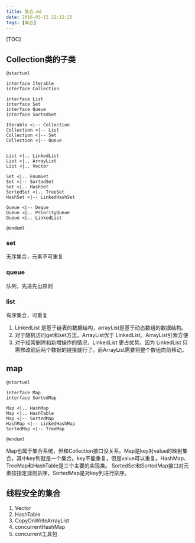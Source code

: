 ```yaml
---
title: 集合.md
date: 2016-03-15 22:12:25
tags: [集合]
---
```


[TOC]

<!--more-->


## Collection类的子类

```puml
@startuml

interface Iterable
interface Collection

interface List
interface Set
interface Queue
interface SortedSet

Iterable <|-- Collection
Collection <|-- List
Collection <|-- Set
Collection <|-- Queue


List <|.. LinkedList
List <|.. ArrayList
List <|.. Vector

Set <|.. EnumSet
Set <|-- SortedSet
Set <|.. HashSet
SortedSet <|.. TreeSet
HashSet <|-- LinkedHashSet

Queue <|-- Deque
Queue <|.. PriorityQueue
Queue <|.. LinkedList

@enduml
```

### set
无序集合，元素不可重复

### queue
队列，先进先出原则

### list
有序集合，可重复

1. LinkedList 是基于链表的数据结构，arrayList是基于动态数组的数据结构。
2. 对于随机访问get和set方法，ArrayList优于 LinkedList。ArrayList引索方便
3. 对于经常删除和新增操作的情况，LinkedList 更占优势。因为 LinkedList 只需修改前后两个数据的链接就行了。而ArrayList需要将整个数组向前移动。

## map 

```puml
@startuml

interface Map
interface SortedMap

Map <|.. HashMap
Map <|.. HashTable
Map <|-- SortedMap
HashMap <|-- LinkedHashMap
SortedMap <|-- TreeMap

@enduml
```

Map也属于集合系统，但和Collection接口没关系。Map是key对value的映射集合，其中key列就是一个集合。key不能重复，但是value可以重复。HashMap、TreeMap和HashTable是三个主要的实现类。
SortedSet和SortedMap接口对元素按指定规则排序，SortedMap是对key列进行排序。





## 线程安全的集合

1. Vector
2. HashTable
3. CopyOnWriteArrayList
4. concurrentHashMap
4. concurrent工具包



